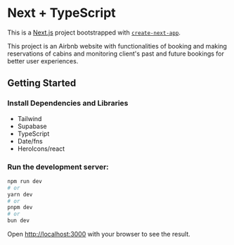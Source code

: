 # Next + TypeScript

This is a [Next.js](https://nextjs.org) project bootstrapped with [`create-next-app`](https://nextjs.org/docs/app/api-reference/cli/create-next-app).

This project is an Airbnb website with functionalities of booking and making reservations of cabins and monitoring client's past and future bookings for better user experiences.

## Getting Started

### Install Dependencies and Libraries

- Tailwind
- Supabase
- TypeScript
- Date/fns
- HeroIcons/react

### Run the development server:

```bash
npm run dev
# or
yarn dev
# or
pnpm dev
# or
bun dev
```

Open [http://localhost:3000](http://localhost:3000) with your browser to see the result.
